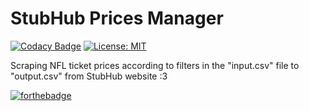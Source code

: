# StubHub Prices Manager

[![Codacy Badge](https://api.codacy.com/project/badge/Grade/b77873aee1204f7bad00b0cbadfea395)](https://www.codacy.com/app/Rotzke/stubhub?utm_source=github.com&utm_medium=referral&utm_content=Rotzke/stubhub&utm_campaign=badger)
[![License: MIT](https://img.shields.io/badge/License-MIT-yellow.svg)](https://opensource.org/licenses/MIT)

Scraping NFL ticket prices according to filters in the "input.csv" file to "output.csv" from StubHub website :3

[![forthebadge](http://forthebadge.com/images/badges/60-percent-of-the-time-works-every-time.svg)](http://forthebadge.com)
